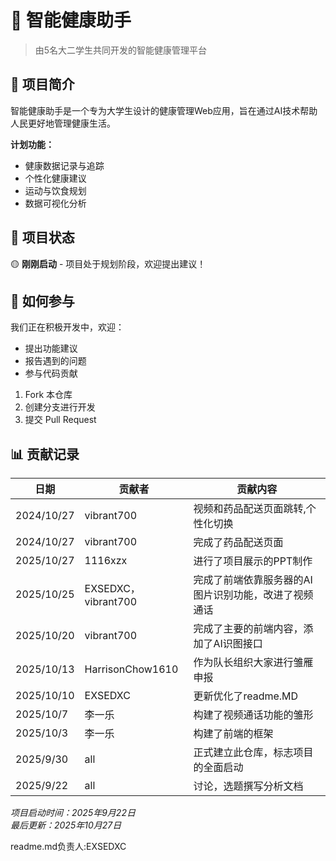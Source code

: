 # 💊 智能健康助手

> 由5名大二学生共同开发的智能健康管理平台

## 📖 项目简介

智能健康助手是一个专为大学生设计的健康管理Web应用，旨在通过AI技术帮助人民更好地管理健康生活。

**计划功能：**
- 健康数据记录与追踪
- 个性化健康建议
- 运动与饮食规划
- 数据可视化分析

## 🚀 项目状态

🟡 **刚刚启动** - 项目处于规划阶段，欢迎提出建议！

## 🤝 如何参与

我们正在积极开发中，欢迎：
- 提出功能建议
- 报告遇到的问题
- 参与代码贡献

1. Fork 本仓库
2. 创建分支进行开发
3. 提交 Pull Request



## 📊 贡献记录

| 日期       | 贡献者 | 贡献内容 |
|------------|--------|----------|
|2024/10/27|vibrant700|视频和药品配送页面跳转,个性化切换|
|2024/10/27|vibrant700|完成了药品配送页面|
|2025/10/27|1116xzx|进行了项目展示的PPT制作|
|2025/10/25|EXSEDXC，vibrant700|完成了前端依靠服务器的AI图片识别功能，改进了视频通话|
|2025/10/20|vibrant700|完成了主要的前端内容，添加了AI识图接口|
|2025/10/13|HarrisonChow1610|作为队长组织大家进行雏雁申报|
|2025/10/10 | EXSEDXC   |更新优化了readme.MD |
|2025/10/7|李一乐|构建了视频通话功能的雏形|
|2025/10/3|李一乐|构建了前端的框架|
|2025/9/30|all|正式建立此仓库，标志项目的全面启动|
|2025/9/22|all|讨论，选题撰写分析文档|




*项目启动时间：2025年9月22日*  
*最后更新：2025年10月27日*

readme.md负责人:EXSEDXC